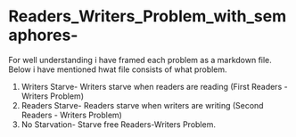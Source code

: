 # Readers_Writers_Problem_with_semaphores-
For well understanding i have framed each problem as a markdown file. Below i have mentioned hwat file consists of what problem.
1. Writers Starve- Writers starve when readers are reading (First Readers - Writers Problem)
2. Readers Starve- Readers starve when writers are writing (Second Readers - Writers Problem)
3. No Starvation- Starve free Readers-Writers Problem.

